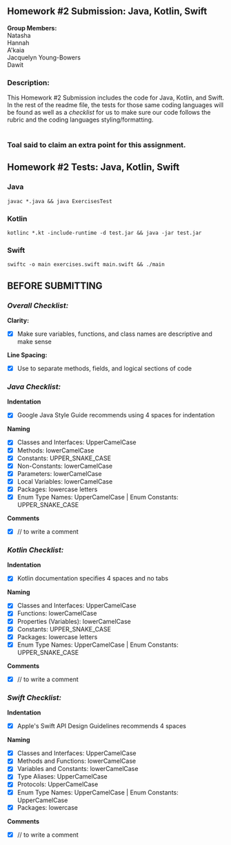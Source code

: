 ## Homework #2 Submission: Java, Kotlin, Swift
**Group Members:** <br>
Natasha <br>
Hannah <br>
A'kaia <br>
Jacquelyn Young-Bowers <br>
Dawit

### Description:
This Homework #2 Submission includes the code for Java, Kotlin, and Swift. In the rest of the readme file, the tests for those same coding languages will be found as well as a *checklist* for us to make sure our code follows the rubric and the coding languages styling/formatting. <br><br>
### Toal said to claim an extra point for this assignment. 

## Homework #2 Tests: Java, Kotlin, Swift
### Java

```
javac *.java && java ExercisesTest
```

### Kotlin

```
kotlinc *.kt -include-runtime -d test.jar && java -jar test.jar
```

### Swift

```
swiftc -o main exercises.swift main.swift && ./main
```


## BEFORE SUBMITTING
### *Overall Checklist:* <br>
**Clarity:**
- [x] Make sure variables, functions, and class names are descriptive and make sense

**Line Spacing:**
- [x] Use to separate methods, fields, and logical sections of code

### *Java Checklist:* <br>
**Indentation**
- [x] Google Java Style Guide recommends using 4 spaces for indentation<br>

**Naming**<br>
- [x] Classes and Interfaces: UpperCamelCase
- [x] Methods: lowerCamelCase
- [x] Constants: UPPER_SNAKE_CASE
- [x] Non-Constants: lowerCamelCase
- [x] Parameters: lowerCamelCase
- [x] Local Variables: lowerCamelCase
- [x] Packages: lowercase letters
- [x] Enum Type Names: UpperCamelCase | Enum Constants: UPPER_SNAKE_CASE<br>

**Comments**<br>
- [x] // to write a comment

### *Kotlin Checklist:* <br>
**Indentation**<br>
- [x] Kotlin documentation specifies 4 spaces and no tabs<br>

**Naming**<br>
- [x] Classes and Interfaces: UpperCamelCase
- [x] Functions: lowerCamelCase
- [x] Properties (Variables): lowerCamelCase
- [x] Constants: UPPER_SNAKE_CASE
- [x] Packages: lowercase letters
- [x] Enum Type Names: UpperCamelCase | Enum Constants: UPPER_SNAKE_CASE
      
**Comments**<br>
- [x] // to write a comment

### *Swift Checklist:* <br>
**Indentation**<br>
- [x] Apple's Swift API Design Guidelines recommends 4 spaces<br>

**Naming**<br>
- [x] Classes and Interfaces: UpperCamelCase
- [x] Methods and Functions: lowerCamelCase
- [x] Variables and Constants: lowerCamelCase
- [x] Type Aliases: UpperCamelCase
- [x] Protocols: UpperCamelCase
- [x] Enum Type Names: UpperCamelCase | Enum Constants: UpperCamelCase
- [x] Packages: lowercase

**Comments**<br>
- [x] // to write a comment
